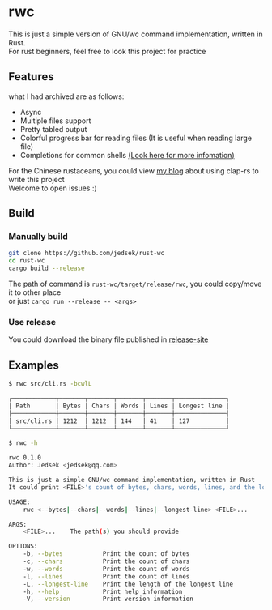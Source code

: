 # rwc
This is just a simple version of GNU/wc command implementation, written in Rust.  
For rust beginners, feel free to look this project for practice

## Features
what I had archived are as follows:
- Async
- Multiple files support
- Pretty tabled output
- Colorful progress bar for reading files (It is useful when reading large file)
- Completions for common shells [(Look here for more infomation)](/completions/)

For the Chinese rustaceans, you could view [my blog](https://jedsek.xyz/posts/rust-clap/guide) about using clap-rs to write this project  
Welcome to open issues :)

## Build

### Manually build

```bash
git clone https://github.com/jedsek/rust-wc
cd rust-wc
cargo build --release
```

The path of command is `rust-wc/target/release/rwc`, you could copy/move it to other place  
or just `cargo run --release -- <args>`

### Use release
You could download the binary file published in [release-site](https://github.com/Jedsek/rust-wc/releases/)

## Examples

```bash
$ rwc src/cli.rs -bcwlL

┌────────────┬───────┬───────┬───────┬───────┬──────────────┐
│ Path       │ Bytes │ Chars │ Words │ Lines │ Longest line │
├────────────┼───────┼───────┼───────┼───────┼──────────────┤
│ src/cli.rs │ 1212  │ 1212  │ 144   │ 41    │ 127          │
└────────────┴───────┴───────┴───────┴───────┴──────────────┘
```

```bash
$ rwc -h

rwc 0.1.0
Author: Jedsek <jedsek@qq.com>

This is just a simple GNU/wc command implementation, written in Rust
It could print <FILE>'s count of bytes, chars, words, lines, and the longest line/word's length

USAGE:
    rwc <--bytes|--chars|--words|--lines|--longest-line> <FILE>...

ARGS:
    <FILE>...    The path(s) you should provide

OPTIONS:
    -b, --bytes           Print the count of bytes
    -c, --chars           Print the count of chars
    -w, --words           Print the count of words
    -l, --lines           Print the count of lines
    -L, --longest-line    Print the length of the longest line
    -h, --help            Print help information
    -V, --version         Print version information
```
